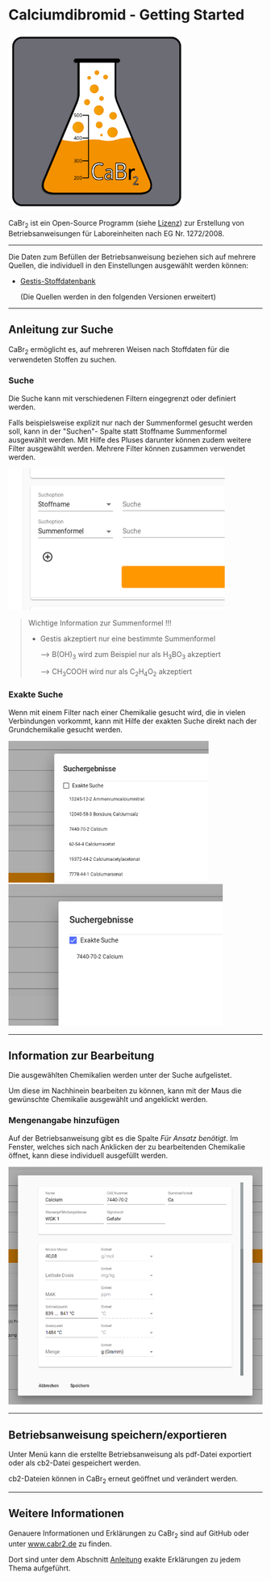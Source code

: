 # Calciumdibromid - Getting Started

<img src="assets/Logo_CaBr2.svg" alt="CaBr2 Logo" width="350">

CaBr<sub>2</sub> ist ein Open-Source Programm (siehe [Lizenz](https://github.com/Calciumdibromid/CaBr2/blob/master/LICENSE)) zur Erstellung von Betriebsanweisungen für Laboreinheiten nach EG Nr. 1272/2008.

---

Die Daten zum Befüllen der Betriebsanweisung beziehen sich auf mehrere Quellen, die individuell in den Einstellungen ausgewählt werden können:

- [Gestis-Stoffdatenbank](https://gestis.dguv.de/search)

    (Die Quellen werden in den folgenden Versionen erweitert)

---

## Anleitung zur Suche

CaBr<sub>2</sub> ermöglicht es, auf mehreren Weisen nach Stoffdaten für die verwendeten Stoffen zu suchen.

### Suche

Die Suche kann mit verschiedenen Filtern eingegrenzt oder definiert werden.

Falls beispielsweise explizit nur nach der Summenformel gesucht werden soll, kann in der "Suchen"- Spalte statt Stoffname Summenformel ausgewählt werden.
Mit Hilfe des Pluses darunter können zudem weitere Filter ausgewählt werden. Mehrere Filter können zusammen verwendet werden.

<img src="assets/screenshots_for_md/filterselections_for_search.png" alt="filter" height="280">

> Wichtige Information zur Summenformel !!!
> - Gestis akzeptiert nur eine bestimmte Summenformel
>
>   --> B(OH)<sub>3</sub> wird zum Beispiel nur als H<sub>3</sub>BO<sub>3</sub> akzeptiert
>
>   --> CH<sub>3</sub>COOH wird nur als C<sub>2</sub>H<sub>4</sub>O<sub>2</sub> akzeptiert

### Exakte Suche

Wenn mit einem Filter nach einer Chemikalie gesucht wird, die in vielen Verbindungen vorkommt, kann mit Hilfe der exakten Suche direkt nach der Grundchemikalie gesucht werden.

<img src="assets/screenshots_for_md/search_1.png" alt="normal search" height="280"> <img src="assets/screenshots_for_md/search_2.png" alt="specified search" height="280">

---

## Information zur Bearbeitung

Die ausgewählten Chemikalien werden unter der Suche aufgelistet.

Um diese im Nachhinein bearbeiten zu können, kann mit der Maus die gewünschte Chemikalie ausgewählt und angeklickt werden.

### Mengenangabe hinzufügen

Auf der Betriebsanweisung gibt es die Spalte _Für Ansatz benötigt_.
Im Fenster, welches sich nach Anklicken der zu bearbeitenden Chemikalie öffnet, kann diese individuell ausgefüllt werden.

<img src="assets/screenshots_for_md/editor2.png" alt="editor" width="550">

---

## Betriebsanweisung speichern/exportieren

Unter Menü kann die erstellte Betriebsanweisung als pdf-Datei exportiert oder als cb2-Datei gespeichert werden.

cb2-Dateien können in CaBr<sub>2</sub> erneut geöffnet und verändert werden.

---

## Weitere Informationen
Genauere Informationen und Erklärungen zu CaBr<sub>2</sub> sind auf GitHub oder unter www.cabr2.de zu finden.

Dort sind unter dem Abschnitt [Anleitung](https://cabr2.de/anleitung.html) exakte Erklärungen zu jedem Thema aufgeführt.
